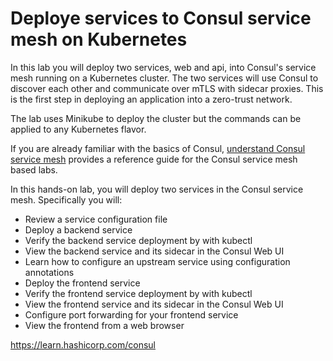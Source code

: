 # Deploye services to Consul service mesh on Kubernetes

In this lab you will deploy two services, web and api, into Consul's service mesh running on a Kubernetes cluster. The two services will use Consul to discover each other and communicate over mTLS with sidecar proxies. This is the first step in deploying an application into a zero-trust network.

The lab uses Minikube to deploy the cluster but the commands can be applied to any Kubernetes flavor.

If you are already familiar with the basics of Consul, [understand Consul service mesh](https://learn.hashicorp.com/consul/gs-consul-service-mesh/understand-consul-service-mesh) provides a reference guide for the Consul service mesh based labs.

In this hands-on lab, you will deploy two services in the Consul service mesh. Specifically you will:

- Review a service configuration file
- Deploy a backend service
- Verify the backend service deployment by with kubectl
- View the backend service and its sidecar in the Consul Web UI
- Learn how to configure an upstream service using configuration annotations
- Deploy the frontend service
- Verify the frontend service deployment by with kubectl
- View the frontend service and its sidecar in the Consul Web UI
- Configure port forwarding for your frontend service
- View the frontend from a web browser




https://learn.hashicorp.com/consul
